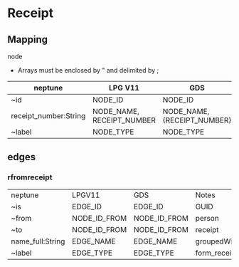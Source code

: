 # Receipt

## Mapping

node

*   Arrays must be enclosed by " and delimited by ;

| neptune | LPG V11 | GDS | Notes |
| --- | --- | --- | --- |
| ~id | NODE\_ID | NODE\_ID | GUID |
| receipt\_number:String | NODE\_NAME, RECEIPT\_NUMBER | NODE\_NAME, {RECEIPT\_NUMBER} |   |
| ~label | NODE\_TYPE | NODE\_TYPE | receipt |

## edges

### rfromreceipt

<table><tbody><tr><td>neptune</td><td>LPGV11</td><td>GDS</td><td>Notes</td></tr><tr><td>~is</td><td>EDGE_ID</td><td>EDGE_ID</td><td>GUID</td></tr><tr><td>~from</td><td>NODE_ID_FROM</td><td>NODE_ID_FROM</td><td>person</td></tr><tr><td>~to</td><td>NODE_ID_FROM</td><td>NODE_ID_FROM</td><td>receipt</td></tr><tr><td>name_full:String</td><td>EDGE_NAME</td><td>EDGE_NAME</td><td>groupedWith</td></tr><tr><td>~label</td><td>EDGE_TYPE</td><td>EDGE_TYPE</td><td>form_receipt</td></tr></tbody></table>